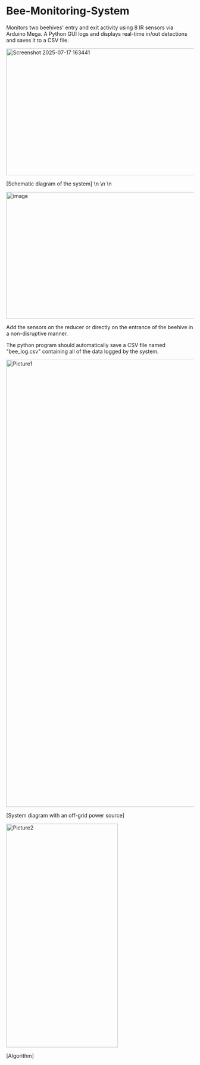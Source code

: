 # Bee-Monitoring-System
Monitors two beehives' entry and exit activity using 8 IR sensors via Arduino Mega. A Python GUI logs and displays real-time in/out detections and saves it to a CSV file.

<img width="683" height="340" alt="Screenshot 2025-07-17 163441" src="https://github.com/user-attachments/assets/8cbd6a1f-b641-4bd8-96cb-43267cdc4ed6" />


[Schematic diagram of the system]
\n \n \n



<img width="680" height="340" alt="image" src="https://github.com/user-attachments/assets/ca2ffb97-d4b3-452c-b421-18a22e310571" />


Add the sensors on the reducer or directly on the entrance of the beehive in a non-disruptive manner.



The python program should automatically save a CSV file named "bee_log.csv" containing all of the data logged by the system.



<img width="800" height="1200" alt="Picture1" src="https://github.com/user-attachments/assets/1b31dcf0-6952-4828-9c57-f5f7e15928a8" />


[System diagram with an off-grid power source]




<img width="300" height="600" alt="Picture2" src="https://github.com/user-attachments/assets/76dc0841-cf8b-4edc-afeb-27863fb2e49a" />


[Algorithm]
